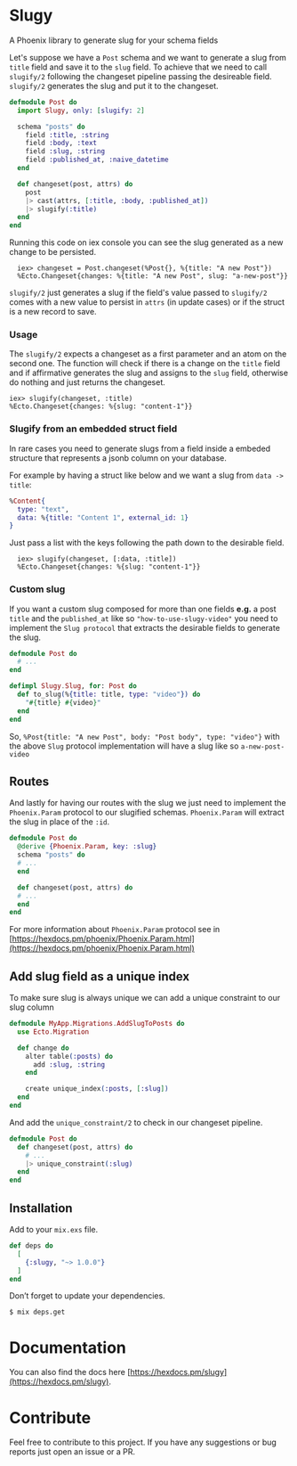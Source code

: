 # Slugy

A Phoenix library to generate slug for your schema fields

Let's suppose we have a `Post` schema and we want to generate a slug from `title` field and save it to the `slug` field. To achieve that we need to call `slugify/2` following the changeset pipeline passing the desireable field. `slugify/2` generates the slug and put it to the changeset.

```elixir
defmodule Post do
  import Slugy, only: [slugify: 2]

  schema "posts" do
    field :title, :string
    field :body, :text
    field :slug, :string
    field :published_at, :naive_datetime
  end

  def changeset(post, attrs) do
    post
    |> cast(attrs, [:title, :body, :published_at])
    |> slugify(:title)
  end
end
```

Running this code on iex console you can see the slug generated as a new change to be persisted.

	  iex> changeset = Post.changeset(%Post{}, %{title: "A new Post"})
	  %Ecto.Changeset{changes: %{title: "A new Post", slug: "a-new-post"}}

`slugify/2` just generates a slug if the field's value passed to `slugify/2` comes with a new value to persist in `attrs` (in update cases) or if the struct is a new record to save.

### Usage

The `slugify/2` expects a changeset as a first parameter and an atom on the second one. The function will check if there is a change on the `title` field and if affirmative generates the slug and assigns to the `slug` field, otherwise do nothing and just returns the changeset.

	iex> slugify(changeset, :title)
	%Ecto.Changeset{changes: %{slug: "content-1"}}

### Slugify from an embedded struct field

In rare cases you need to generate slugs from a field inside a embeded structure that represents a jsonb column on your database.

For example by having a struct like below and we want a slug from `data -> title`:

```elixir
%Content{
  type: "text",
  data: %{title: "Content 1", external_id: 1}
}
```
Just pass a list with the keys following the path down to the desirable field.

      iex> slugify(changeset, [:data, :title])
      %Ecto.Changeset{changes: %{slug: "content-1"}}

### Custom slug

If you want a custom slug composed for more than one fields **e.g.** a post `title` and the `published_at` like so `"how-to-use-slugy-video"` you need to implement the `Slug protocol` that extracts the desirable fields to generate the slug.

```elixir
defmodule Post do
  # ...
end

defimpl Slugy.Slug, for: Post do
  def to_slug(%{title: title, type: "video"}) do
    "#{title} #{video}"
  end
end
```

So, `%Post{title: "A new Post", body: "Post body", type: "video"}` with the above `Slug` protocol implementation will have a slug like so `a-new-post-video`

## Routes

And lastly for having our routes with the slug we just need to implement the `Phoenix.Param` protocol to our slugified schemas. `Phoenix.Param` will extract the slug in place of the `:id`.

```elixir
defmodule Post do
  @derive {Phoenix.Param, key: :slug}
  schema "posts" do
  # ...
  end

  def changeset(post, attrs) do
  # ...
  end
end
```

For more information about `Phoenix.Param` protocol see in [https://hexdocs.pm/phoenix/Phoenix.Param.html](https://hexdocs.pm/phoenix/Phoenix.Param.html)

## Add slug field as a unique index

To make sure slug is always unique we can add a unique constraint to our
slug column

```elixir
defmodule MyApp.Migrations.AddSlugToPosts do
  use Ecto.Migration

  def change do
    alter table(:posts) do
      add :slug, :string
    end

    create unique_index(:posts, [:slug])
  end
end
```

And add the `unique_constraint/2` to check in our changeset pipeline.

```elixir
defmodule Post do
  def changeset(post, attrs) do
    # ...
    |> unique_constraint(:slug)
  end
end
```

## Installation

Add to your `mix.exs` file.

```elixir
def deps do
  [
    {:slugy, "~> 1.0.0"}
  ]
end
```
Don’t forget to update your dependencies.

```
$ mix deps.get
```

# Documentation

You can also find the docs here [https://hexdocs.pm/slugy](https://hexdocs.pm/slugy).

# Contribute

Feel free to contribute to this project. If you have any suggestions or bug reports just open an issue or a PR.
